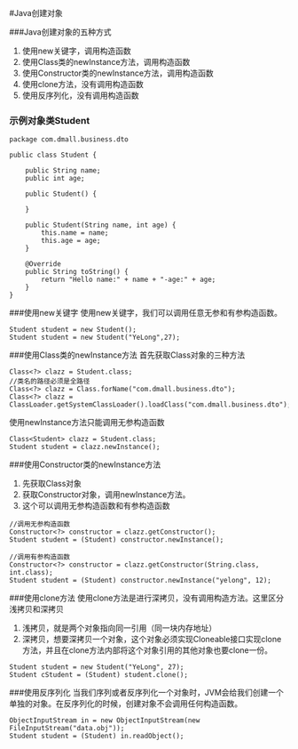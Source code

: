 #Java创建对象

###Java创建对象的五种方式
1. 使用new关键字，调用构造函数
2. 使用Class类的newInstance方法，调用构造函数
3. 使用Constructor类的newInstance方法，调用构造函数
4. 使用clone方法，没有调用构造函数
5. 使用反序列化，没有调用构造函数

### 示例对象类Student
```
package com.dmall.business.dto

public class Student {

    public String name;
    public int age;

    public Student() {
        
    }

    public Student(String name, int age) {
        this.name = name;
        this.age = age;
    }

    @Override
    public String toString() {
        return "Hello name:" + name + "-age:" + age;
    }
}
```

###使用new关键字
使用new关键字，我们可以调用任意无参和有参构造函数。

```
Student student = new Student();
Student student = new Student("YeLong",27);
```
###使用Class类的newInstance方法
首先获取Class对象的三种方法

```
Class<?> clazz = Student.class;
//类名的路径必须是全路径
Class<?> clazz = Class.forName("com.dmall.business.dto");
Class<?> clazz = ClassLoader.getSystemClassLoader().loadClass("com.dmall.business.dto");

```
使用newInstance方法只能调用无参构造函数

```
Class<Student> clazz = Student.class;
Student student = clazz.newInstance();
```

###使用Constructor类的newInstance方法
1. 先获取Class对象
2. 获取Constructor对象，调用newInstance方法。
3. 这个可以调用无参构造函数和有参构造函数

```
//调用无参构造函数
Constructor<?> constructor = clazz.getConstructor();
Student student = (Student) constructor.newInstance();

//调用有参构造函数
Constructor<?> constructor = clazz.getConstructor(String.class, int.class);
Student student = (Student) constructor.newInstance("yelong", 12);

```

###使用clone方法
使用clone方法是进行深拷贝，没有调用构造方法。这里区分浅拷贝和深拷贝

1. 浅拷贝，就是两个对象指向同一引用（同一块内存地址）
2. 深拷贝，想要深拷贝一个对象，这个对象必须实现Cloneable接口实现clone方法，并且在clone方法内部将这个对象引用的其他对象也要clone一份。

```
Student student = new Student("YeLong", 27);
Student cStudent = (Student) student.clone();
```
###使用反序列化
当我们序列或者反序列化一个对象时，JVM会给我们创建一个单独的对象。在反序列化的时候，创建对象不会调用任何构造函数。

```
ObjectInputStream in = new ObjectInputStream(new FileInputStream("data.obj"));
Student student = (Student) in.readObject();
```
